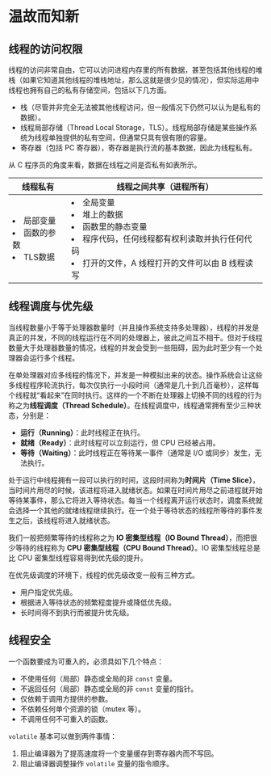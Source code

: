 # 温故而知新

## 线程的访问权限

线程的访问非常自由，它可以访问进程内存里的所有数据，甚至包括其他线程的堆栈（如果它知道其他线程的堆栈地址，那么这就是很少见的情况），但实际运用中线程也拥有自己的私有存储空间，包括以下几方面。

- 栈（尽管并非完全无法被其他线程访问，但一般情况下仍然可以认为是私有的数据）。
- 线程局部存储（Thread Local Storage，TLS）。线程局部存储是某些操作系统为线程单独提供的私有空间，但通常只具有很有限的容量。
- 寄存器（包括 PC 寄存器），寄存器是执行流的基本数据，因此为线程私有。

从 C 程序员的角度来看，数据在线程之间是否私有如表所示。

| 线程私有 | 线程之间共享（进程所有） |
| - | - |
| <li>局部变量</li><li>函数的参数</li><li>TLS数据</li> | <li>全局变量</li><li>堆上的数据</li><li>函数里的静态变量</li><li>程序代码，任何线程都有权利读取并执行任何代码</li><li>打开的文件，A 线程打开的文件可以由 B 线程读写</li> |

## 线程调度与优先级

当线程数量小于等于处理器数量时（并且操作系统支持多处理器），线程的并发是真正的并发，不同的线程运行在不同的处理器上，彼此之间互不相干。但对于线程数量大于处理器数量的情况，线程的并发会受到一些阻碍，因为此时至少有一个处理器会运行多个线程。

在单处理器对应多线程的情况下，并发是一种模拟出来的状态。操作系统会让这些多线程程序轮流执行，每次仅执行一小段时间（通常是几十到几百毫秒），这样每个线程就“看起来”在同时执行。这样的一个不断在处理器上切换不同的线程的行为称之为**线程调度（Thread Schedule）**。在线程调度中，线程通常拥有至少三种状态，分别是：

- **运行（Running）**：此时线程正在执行。
- **就绪（Ready）**：此时线程可以立刻运行，但 CPU 已经被占用。
- **等待（Waiting）**：此时线程正在等待某一事件（通常是 I/O 或同步）发生，无法执行。

处于运行中线程拥有一段可以执行的时间，这段时间称为**时间片（Time Slice）**，当时间片用尽的时候，该进程将进入就绪状态。如果在时间片用尽之前进程就开始等待某事件，那么它将进入等待状态。每当一个线程离开运行状态时，调度系统就会选择一个其他的就绪线程继续执行。在一个处于等待状态的线程所等待的事件发生之后，该线程将进入就绪状态。

我们一般把频繁等待的线程称之为 **IO 密集型线程（IO Bound Thread）**，而把很少等待的线程称为 **CPU 密集型线程（CPU Bound Thread）**。IO 密集型线程总是比 CPU 密集型线程容易得到优先级的提升。

在优先级调度的环境下，线程的优先级改变一般有三种方式。

- 用户指定优先级。
- 根据进入等待状态的频繁程度提升或降低优先级。
- 长时间得不到执行而被提升优先级。

## 线程安全

一个函数要成为可重入的，必须具如下几个特点：

- 不使用任何（局部）静态或全局的非 `const` 变量。
- 不返回任何（局部）静态或全局的非 `const` 变量的指针。
- 仅依赖于调用方提供的参数。
- 不依赖任何单个资源的锁（mutex 等）。
- 不调用任何不可重入的函数。

`volatile` 基本可以做到两件事情：

1. 阻止编译器为了提高速度将一个变量缓存到寄存器内而不写回。
2. 阻止编译器调整操作 `volatile` 变量的指令顺序。